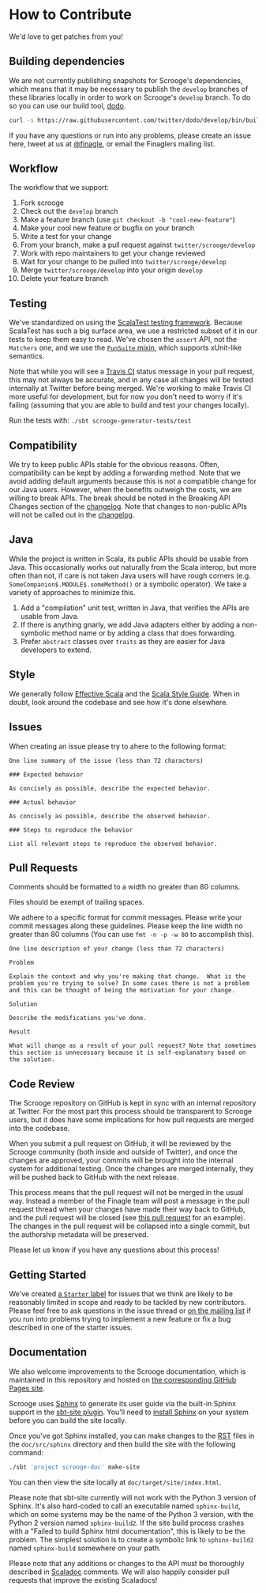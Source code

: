 # How to Contribute

We'd love to get patches from you!

## Building dependencies

We are not currently publishing snapshots for Scrooge's dependencies, which
means that it may be necessary to publish the `develop` branches of these
libraries locally in order to work on Scrooge's `develop` branch. To do so
you can use our build tool, [dodo](https://github.com/twitter/dodo).

``` bash
curl -s https://raw.githubusercontent.com/twitter/dodo/develop/bin/build | bash -s -- --no-test scrooge
```

If you have any questions or run into any problems, please create
an issue here, tweet at us at [@finagle](https://twitter.com/finagle), or email
the Finaglers mailing list.

## Workflow

The workflow that we support:

1.  Fork scrooge
2.  Check out the `develop` branch
3.  Make a feature branch (use `git checkout -b "cool-new-feature"`)
4.  Make your cool new feature or bugfix on your branch
5.  Write a test for your change
6.  From your branch, make a pull request against `twitter/scrooge/develop`
7.  Work with repo maintainers to get your change reviewed
8.  Wait for your change to be pulled into `twitter/scrooge/develop`
9.  Merge `twitter/scrooge/develop` into your origin `develop`
10.  Delete your feature branch

## Testing

We've standardized on using the [ScalaTest testing framework][scalatest].
Because ScalaTest has such a big surface area, we use a restricted subset of it
in our tests to keep them easy to read.  We've chosen the `assert` API, not the
`Matchers` one, and we use the [`FunSuite` mixin][funsuite], which supports
xUnit-like semantics.

Note that while you will see a [Travis CI][travis-ci] status message in your
pull request, this may not always be accurate, and in any case all changes will
be tested internally at Twitter before being merged. We're working to make
Travis CI more useful for development, but for now you don't need to worry if
it's failing (assuming that you are able to build and test your changes
locally).

Run the tests with: `./sbt scrooge-generator-tests/test`

## Compatibility

We try to keep public APIs stable for the obvious reasons. Often,
compatibility can be kept by adding a forwarding method. Note that we
avoid adding default arguments because this is not a compatible change
for our Java users.  However, when the benefits outweigh the costs, we
are willing to break APIs. The break should be noted in the Breaking
API Changes section of the [changelog](CHANGES). Note that changes to
non-public APIs will not be called out in the [changelog](CHANGES).

## Java

While the project is written in Scala, its public APIs should be usable from
Java. This occasionally works out naturally from the Scala interop, but more
often than not, if care is not taken Java users will have rough corners
(e.g. `SomeCompanion$.MODULE$.someMethod()` or a symbolic operator).
We take a variety of approaches to minimize this.

1. Add a "compilation" unit test, written in Java, that verifies the APIs are
   usable from Java.
2. If there is anything gnarly, we add Java adapters either by adding
   a non-symbolic method name or by adding a class that does forwarding.
3. Prefer `abstract` classes over `traits` as they are easier for Java
   developers to extend.

## Style

We generally follow [Effective Scala][es] and the [Scala Style Guide][ssg]. When
in doubt, look around the codebase and see how it's done elsewhere.

## Issues

When creating an issue please try to ahere to the following format:

    One line summary of the issue (less than 72 characters)

    ### Expected behavior

    As concisely as possible, describe the expected behavior.

    ### Actual behavior

    As concisely as possible, describe the observed behavior.

    ### Steps to reproduce the behavior

    List all relevant steps to reproduce the observed behavior.

## Pull Requests

Comments should be formatted to a width no greater than 80 columns.

Files should be exempt of trailing spaces.

We adhere to a specific format for commit messages. Please write your commit
messages along these guidelines. Please keep the line width no greater than
80 columns (You can use `fmt -n -p -w 80` to accomplish this).

    One line description of your change (less than 72 characters)

    Problem

    Explain the context and why you're making that change.  What is the
    problem you're trying to solve? In some cases there is not a problem
    and this can be thought of being the motivation for your change.

    Solution

    Describe the modifications you've done.

    Result

    What will change as a result of your pull request? Note that sometimes
    this section is unnecessary because it is self-explanatory based on
    the solution.

## Code Review

The Scrooge repository on GitHub is kept in sync with an internal repository at
Twitter. For the most part this process should be transparent to Scrooge users,
but it does have some implications for how pull requests are merged into the
codebase.

When you submit a pull request on GitHub, it will be reviewed by the
Scrooge community (both inside and outside of Twitter), and once the changes are
approved, your commits will be brought into the internal system for additional
testing. Once the changes are merged internally, they will be pushed back to
GitHub with the next release.

This process means that the pull request will not be merged in the usual way.
Instead a member of the Finagle team will post a message in the pull request
thread when your changes have made their way back to GitHub, and the pull
request will be closed (see [this pull request][0] for an example). The changes
in the pull request will be collapsed into a single commit, but the authorship
metadata will be preserved.

Please let us know if you have any questions about this process!

## Getting Started

We've created [a `Starter` label][1] for issues that we think are likely to be
reasonably limited in scope and ready to be tackled by new contributors. Please
feel free to ask questions in the issue thread or [on the mailing list][2] if
you run into problems trying to implement a new feature or fix a bug described
in one of the starter issues.

## Documentation

We also welcome improvements to the Scrooge documentation, which is maintained
in this repository and hosted on [the corresponding GitHub Pages site][3].

Scrooge uses [Sphinx][4] to generate its user guide via the built-in Sphinx
support in the [sbt-site plugin][5]. You'll need to [install Sphinx][6] on
your system before you can build the site locally.

Once you've got Sphinx installed, you can make changes to the [RST][7] files in
the `doc/src/sphinx` directory and then build the site with the following
command:

``` bash
./sbt 'project scrooge-doc' make-site
```

You can then view the site locally at `doc/target/site/index.html`.

Please note that sbt-site currently will not work with the Python 3 version of
Sphinx. It's also hard-coded to call an executable named `sphinx-build`, which
on some systems may be the name of the Python 3 version, with the Python 2
version named `sphinx-build2`. If the site build process crashes with a "Failed
to build Sphinx html documentation", this is likely to be the problem. The
simplest solution is to create a symbolic link to `sphinx-build2` named
`sphinx-build` somewhere on your path.

Please note that any additions or changes to the API must be thoroughly
described in [Scaladoc][8] comments. We will also happily consider pull
requests that improve the existing Scaladocs!

[0]: https://github.com/twitter/scrooge/pull/198
[1]: https://github.com/twitter/scrooge/issues?direction=desc&labels=Starter&sort=created&state=open
[2]: https://groups.google.com/d/forum/finaglers
[3]: https://twitter.github.io/scrooge/
[4]: http://sphinx-doc.org/
[5]: https://github.com/sbt/sbt-site
[6]: http://sphinx-doc.org/install.html
[7]: http://docutils.sourceforge.net/rst.html
[8]: http://docs.scala-lang.org/style/scaladoc.html
[es]: https://twitter.github.io/effectivescala/
[funsuite]: http://www.scalatest.org/getting_started_with_fun_suite
[scalatest]: http://www.scalatest.org/
[ssg]: http://docs.scala-lang.org/style/scaladoc.html
[travis-ci]: https://travis-ci.org/twitter/scrooge
